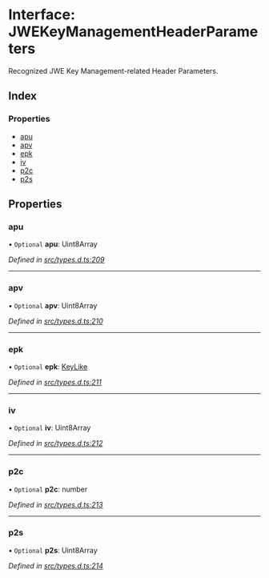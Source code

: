 # Interface: JWEKeyManagementHeaderParameters

Recognized JWE Key Management-related Header Parameters.

## Index

### Properties

* [apu](_types_d_.jwekeymanagementheaderparameters.md#apu)
* [apv](_types_d_.jwekeymanagementheaderparameters.md#apv)
* [epk](_types_d_.jwekeymanagementheaderparameters.md#epk)
* [iv](_types_d_.jwekeymanagementheaderparameters.md#iv)
* [p2c](_types_d_.jwekeymanagementheaderparameters.md#p2c)
* [p2s](_types_d_.jwekeymanagementheaderparameters.md#p2s)

## Properties

### apu

• `Optional` **apu**: Uint8Array

*Defined in [src/types.d.ts:209](https://github.com/panva/jose/blob/v3.2.0/src/types.d.ts#L209)*

___

### apv

• `Optional` **apv**: Uint8Array

*Defined in [src/types.d.ts:210](https://github.com/panva/jose/blob/v3.2.0/src/types.d.ts#L210)*

___

### epk

• `Optional` **epk**: [KeyLike](../types/_types_d_.keylike.md)

*Defined in [src/types.d.ts:211](https://github.com/panva/jose/blob/v3.2.0/src/types.d.ts#L211)*

___

### iv

• `Optional` **iv**: Uint8Array

*Defined in [src/types.d.ts:212](https://github.com/panva/jose/blob/v3.2.0/src/types.d.ts#L212)*

___

### p2c

• `Optional` **p2c**: number

*Defined in [src/types.d.ts:213](https://github.com/panva/jose/blob/v3.2.0/src/types.d.ts#L213)*

___

### p2s

• `Optional` **p2s**: Uint8Array

*Defined in [src/types.d.ts:214](https://github.com/panva/jose/blob/v3.2.0/src/types.d.ts#L214)*
